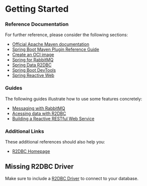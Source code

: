 # Getting Started

### Reference Documentation

For further reference, please consider the following sections:

* [Official Apache Maven documentation](https://maven.apache.org/guides/index.html)
* [Spring Boot Maven Plugin Reference Guide](https://docs.spring.io/spring-boot/docs/3.0.0-M4/maven-plugin/reference/html/)
* [Create an OCI image](https://docs.spring.io/spring-boot/docs/3.0.0-M4/maven-plugin/reference/html/#build-image)
* [Spring for RabbitMQ](https://docs.spring.io/spring-boot/docs/3.0.0-M4/reference/htmlsingle/#messaging.amqp)
* [Spring Data R2DBC](https://docs.spring.io/spring-boot/docs/3.0.0-M4/reference/htmlsingle/#data.sql.r2dbc)
* [Spring Boot DevTools](https://docs.spring.io/spring-boot/docs/3.0.0-M4/reference/htmlsingle/#using.devtools)
* [Spring Reactive Web](https://docs.spring.io/spring-boot/docs/3.0.0-M4/reference/htmlsingle/#web.reactive)

### Guides

The following guides illustrate how to use some features concretely:

* [Messaging with RabbitMQ](https://spring.io/guides/gs/messaging-rabbitmq/)
* [Acessing data with R2DBC](https://spring.io/guides/gs/accessing-data-r2dbc/)
* [Building a Reactive RESTful Web Service](https://spring.io/guides/gs/reactive-rest-service/)

### Additional Links

These additional references should also help you:

* [R2DBC Homepage](https://r2dbc.io)

## Missing R2DBC Driver

Make sure to include a [R2DBC Driver](https://r2dbc.io/drivers/) to connect to your database.
